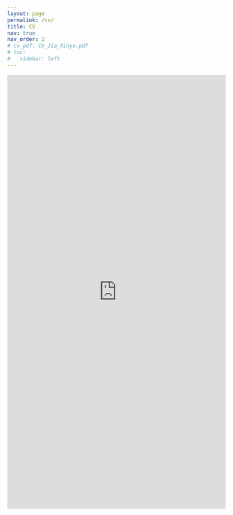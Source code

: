 ```yaml
---
layout: page
permalink: /cv/
title: CV
nav: true
nav_order: 2
# cv_pdf: CV_Jia_Xinyu.pdf
# toc:
#   sidebar: left
---
```


<embed src="https://jia-xinyu.github.io/assets/pdf/CV_Jia_Xinyu.pdf" type="application/pdf" style="width:100%; height:1000px; margin-left: auto; margin-right: auto;" frameborder="0"/>